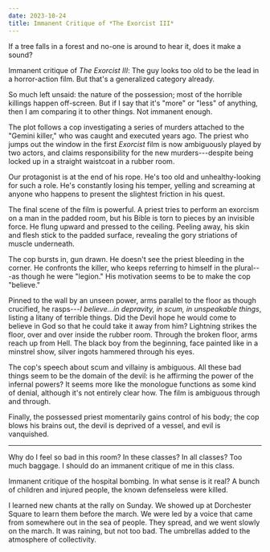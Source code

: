 ```yaml
---
date: 2023-10-24
title: Immanent Critique of *The Exorcist III*
---
```


If a tree falls in a forest and no-one is around to hear it, does it make a sound?

Immanent critique of *The Exorcist III*: The guy looks too old to be the lead in a horror-action film. But that's a generalized category already.

So much left unsaid: the nature of the possession; most of the horrible killings happen off-screen. But if I say that it's "more" or "less" of anything, then I am comparing it to other things. Not immanent enough.

The plot follows a cop investigating a series of murders attached to the "Gemini killer," who was caught and executed years ago. The priest who jumps out the window in the first *Exorcist* film is now ambiguously played by two actors, and claims responsibility for the new murders---despite being locked up in a straight waistcoat in a rubber room.

Our protagonist is at the end of his rope. He's too old and unhealthy-looking for such a role. He's constantly losing his temper, yelling and screaming at anyone who happens to present the slightest friction in his quest.

The final scene of the film is powerful. A priest tries to perform an exorcism on a man in the padded room, but his Bible is torn to pieces by an invisible force. He flung upward and pressed to the ceiling. Peeling away, his skin and flesh stick to the padded surface, revealing the gory striations of muscle underneath.

The cop bursts in, gun drawn. He doesn't see the priest bleeding in the corner. He confronts the killer, who keeps referring to himself in the plural---as though he were "legion." His motivation seems to be to make the cop "believe."

Pinned to the wall by an unseen power, arms parallel to the floor as though crucified, he rasps---*I believe...in depravity, in scum, in unspeakable things*, listing a litany of terrible things. Did the Devil hope he would come to believe in God so that he could take it away from him? Lightning strikes the floor, over and over inside the rubber room. Through the broken floor, arms reach up from Hell. The black boy from the beginning, face painted like in a minstrel show, silver ingots hammered through his eyes.

The cop's speech about scum and villainy is ambiguous. All these bad things seem to be the domain of the devil: is he affirming the power of the infernal powers? It seems more like the monologue functions as some kind of denial, although it's not entirely clear how. The film is ambiguous through and through.

Finally, the possessed priest momentarily gains control of his body; the cop blows his brains out, the devil is deprived of a vessel, and evil is vanquished.

***

Why do I feel so bad in this room? In these classes? In all classes? Too much baggage. I should do an immanent critique of me in this class.

Immanent critique of the hospital bombing. In what sense is it real? A bunch of children and injured people, the known defenseless were killed.

I learned new chants at the rally on Sunday. We showed up at Dorchester Square to learn them before the march. We were led by a voice that came from somewhere out in the sea of people. They spread, and we went slowly on the march. It was raining, but not too bad. The umbrellas added to the atmosphere of collectivity.
